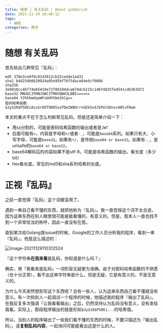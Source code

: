 ```yaml
---
title: 随想 | 有关乱码 | About gibberish
date: 2021-11-29 10:40:12
tags:
  - 编程
categories: 教学
---
```


# 随想 有关乱码

首先给出几种常见『乱码』：

```
md5 378e3ce9f0c8243012cb32cedde1ad31
sha1 b4d254b6620924a05e95bf76f5dace64edcf9086
sha256 3e9818cc4bf74e65419e72f89104dca674dcb215c1487dd25fed541cd6363d72
base32 MNUGC3THNJUWC3TMOVQW43LBBI======
base64 Y2hhbmdqaWFubHVhbm1hCg==
密码哈希函数 $2y$10$P5DEiAiuSr0XT9085ioTQeIW9QrrnGEkSvdJSPmlGDnvcANlvFDwm
```

本文的重点不在于怎么判断常见乱码，但是还是简单介绍一下：

- 用`$$`分割的，可能是密码哈希函数的输出或者是`JWT`
- 后面可能有`=`，内容是字母和`+/`或者`-_`，可能是`base64`系列。如果只有大、小写字母，可能是`base32`。如果有`+/`，是传统`base64 or base32`。如果有`-_`，是urlsafe的`base64 or base32`。
- base64解码后的内容如果不是utf-8，可能是哈希函数的输出。看长度（多少bit）
- hex看长度。常见的md5和sha系列哈希的长度。

# 正视『乱码』

之前一直觉得『乱码』这个词被滥用了。

遇到一串自己看不懂的东西，就把他称为『乱码』。我一直觉得这个词不太合适，因为这串东西在别人眼里很可能是能看懂的，有意义的。但是，我本人一直也找不到一个非常恰当的称呼，因此一直没有在意。

直到某次给Golang提issue的时候，Google的工作人员分析我的程序，看到一串『乱码』。他是这么描述的：

![image-20211129110312524](/medias/image-20211129110312524.png)

『这个字符串**在我来看**是乱码，你知道是什么吗？』

确实，用『我看来是乱码』一词形容无疑更为准确。由于对密码哈希函数的不熟悉（也十分正常），看不出这串字符串是什么，但是无疑，它是有意义的，不是无意义的。

为什么今天突然想到写这个东西呢？总有一些人，认为这串东西自己看不懂就没有意义。有一次和别人一起调试一个程序的时候，他描述我的程序『输出了乱码』。在我反复多次强调『让我看看输出』之后，仍然坚持认为乱码没有意义，没有发给我看。实际上，那段程序输出的就是形如`$2y$10$P5DEi...`的哈希值。

所以，当别人的程序输出了一些我们看不懂的东西的时候，不要只描述为『输出乱码』，请**复制乱码内容**，一起询问可能能看出这是什么的人。
